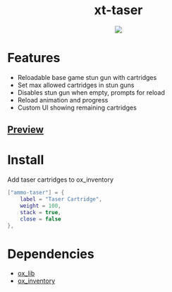 <div align="center">
  <h1>xt-taser</h1>
  <a href="https://dsc.gg/xtdev"> <img align="center" src="https://user-images.githubusercontent.com/101474430/233859688-2b3b9ecc-41c8-41a6-b2e3-a9f1aad473ee.gif"/></a><br>
</div>

# Features
- Reloadable base game stun gun with cartridges
- Set max allowed cartridges in stun guns
- Disables stun gun when empty, prompts for reload
- Reload animation and progress
- Custom UI showing remaining cartridges

## [Preview](https://streamable.com/92wtf0)

# Install
Add taser cartridges to ox_inventory
```lua
["ammo-taser"] = {
    label = "Taser Cartridge",
    weight = 100,
    stack = true,
    close = false
},
```

# Dependencies
- [ox_lib](https://github.com/CommunityOx/ox_lib/releases)
- [ox_inventory](https://github.com/CommunityOx/ox_inventory/releases)